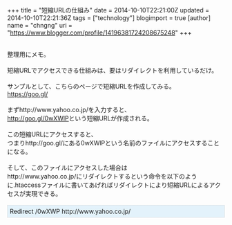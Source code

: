 +++
title = "短縮URLの仕組み"
date = 2014-10-10T22:21:00Z
updated = 2014-10-10T22:21:36Z
tags = ["technology"]
blogimport = true 
[author]
	name = "chngng"
	uri = "https://www.blogger.com/profile/14196381724208675248"
+++

<div dir="ltr" style="text-align: left;" trbidi="on"><br />整理用にメモ。<br /><br />短縮URLでアクセスできる仕組みは、要はリダイレクトを利用しているだけ。<br /><br />サンプルとして、こちらのページで短縮URLを作成してみる。<br /><a href="https://goo.gl/" target="_blank">https://goo.gl/</a><br /><br />まずhttp://www.yahoo.co.jp/を入力すると、<br /><a href="http://goo.gl/0wXWlP" target="_blank">http://goo.gl/0wXWlP</a>という短縮URLが作成される。<br /><br />この短縮URLにアクセスすると、<br />つまりhttp://goo.gl/にある0wXWlPという名前のファイルにアクセスすることになる。<br /><br />そして、このファイルにアクセスした場合は<br />http://www.yahoo.co.jp/にリダイレクトするという命令を以下のように.htaccessファイルに書いてあげればリダイレクトにより短縮URLによるアクセスが実現できる。<br /><br /><div style="background-color: #e3f2fb; border: 1px dotted #CCCCCC; padding: 5px;">Redirect /0wXWP http://www.yahoo.co.jp/&nbsp;</div></div>

